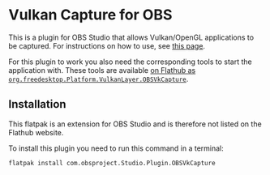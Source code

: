 Vulkan Capture for OBS
======================

This is a plugin for OBS Studio that allows Vulkan/OpenGL applications to be captured. For instructions on how to use, see [this page](https://github.com/nowrep/obs-vkcapture#usage).

For this plugin to work you also need the corresponding tools to start the application with. These tools are available [on Flathub as `org.freedesktop.Platform.VulkanLayer.OBSVkCapture`](https://github.com/flathub/org.freedesktop.Platform.VulkanLayer.OBSVkCapture).

Installation
-----------

This flatpak is an extension for OBS Studio and is therefore not listed on the Flathub website.

To install this plugin you need to run this command in a terminal:

```
flatpak install com.obsproject.Studio.Plugin.OBSVkCapture
```
